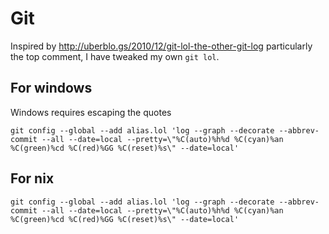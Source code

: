 # Git

Inspired by http://uberblo.gs/2010/12/git-lol-the-other-git-log particularly the top comment, I have tweaked my own `git lol`. 

## For windows

Windows requires escaping the quotes

```
git config --global --add alias.lol 'log --graph --decorate --abbrev-commit --all --date=local --pretty=\"%C(auto)%h%d %C(cyan)%an %C(green)%cd %C(red)%GG %C(reset)%s\" --date=local'
```

## For nix

```
git config --global --add alias.lol 'log --graph --decorate --abbrev-commit --all --date=local --pretty=\"%C(auto)%h%d %C(cyan)%an %C(green)%cd %C(red)%GG %C(reset)%s\" --date=local'
```
